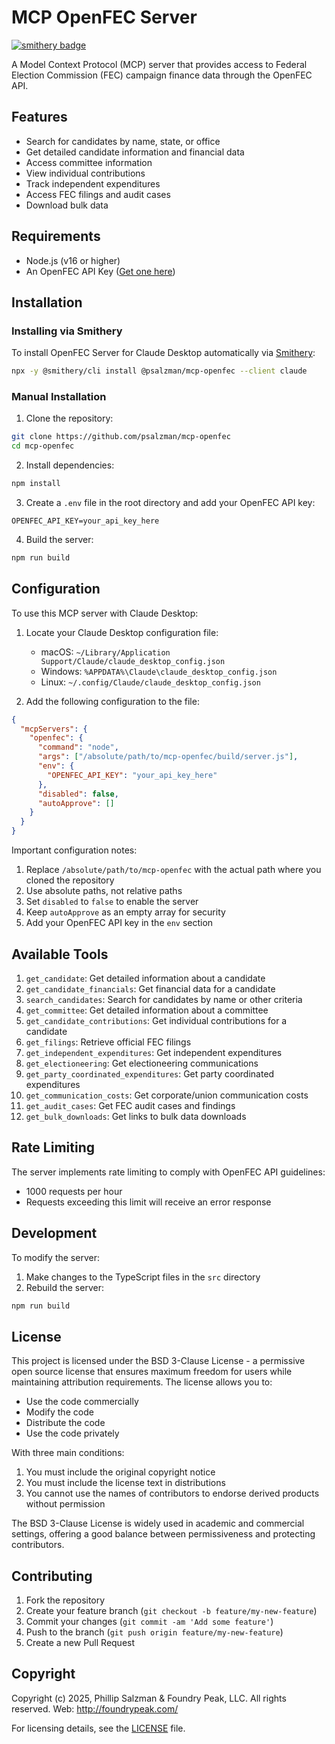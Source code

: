 # MCP OpenFEC Server
[![smithery badge](https://smithery.ai/badge/@psalzman/mcp-openfec)](https://smithery.ai/server/@psalzman/mcp-openfec)

A Model Context Protocol (MCP) server that provides access to Federal Election Commission (FEC) campaign finance data through the OpenFEC API.

## Features

- Search for candidates by name, state, or office
- Get detailed candidate information and financial data
- Access committee information
- View individual contributions
- Track independent expenditures
- Access FEC filings and audit cases
- Download bulk data

## Requirements

- Node.js (v16 or higher)
- An OpenFEC API Key ([Get one here](https://api.data.gov/signup/))

## Installation

### Installing via Smithery

To install OpenFEC Server for Claude Desktop automatically via [Smithery](https://smithery.ai/server/@psalzman/mcp-openfec):

```bash
npx -y @smithery/cli install @psalzman/mcp-openfec --client claude
```

### Manual Installation
1. Clone the repository:
```bash
git clone https://github.com/psalzman/mcp-openfec
cd mcp-openfec
```

2. Install dependencies:
```bash
npm install
```

3. Create a `.env` file in the root directory and add your OpenFEC API key:
```
OPENFEC_API_KEY=your_api_key_here
```

4. Build the server:
```bash
npm run build
```

## Configuration

To use this MCP server with Claude Desktop:

1. Locate your Claude Desktop configuration file:
   - macOS: `~/Library/Application Support/Claude/claude_desktop_config.json`
   - Windows: `%APPDATA%\Claude\claude_desktop_config.json`
   - Linux: `~/.config/Claude/claude_desktop_config.json`

2. Add the following configuration to the file:

```json
{
  "mcpServers": {
    "openfec": {
      "command": "node",
      "args": ["/absolute/path/to/mcp-openfec/build/server.js"],
      "env": {
        "OPENFEC_API_KEY": "your_api_key_here"
      },
      "disabled": false,
      "autoApprove": []
    }
  }
}
```

Important configuration notes:
1. Replace `/absolute/path/to/mcp-openfec` with the actual path where you cloned the repository
2. Use absolute paths, not relative paths
3. Set `disabled` to `false` to enable the server
4. Keep `autoApprove` as an empty array for security
5. Add your OpenFEC API key in the `env` section

## Available Tools

1. `get_candidate`: Get detailed information about a candidate
2. `get_candidate_financials`: Get financial data for a candidate
3. `search_candidates`: Search for candidates by name or other criteria
4. `get_committee`: Get detailed information about a committee
5. `get_candidate_contributions`: Get individual contributions for a candidate
6. `get_filings`: Retrieve official FEC filings
7. `get_independent_expenditures`: Get independent expenditures
8. `get_electioneering`: Get electioneering communications
9. `get_party_coordinated_expenditures`: Get party coordinated expenditures
10. `get_communication_costs`: Get corporate/union communication costs
11. `get_audit_cases`: Get FEC audit cases and findings
12. `get_bulk_downloads`: Get links to bulk data downloads

## Rate Limiting

The server implements rate limiting to comply with OpenFEC API guidelines:
- 1000 requests per hour
- Requests exceeding this limit will receive an error response

## Development

To modify the server:

1. Make changes to the TypeScript files in the `src` directory
2. Rebuild the server:
```bash
npm run build
```

## License

This project is licensed under the BSD 3-Clause License - a permissive open source license that ensures maximum freedom for users while maintaining attribution requirements. The license allows you to:

- Use the code commercially
- Modify the code
- Distribute the code
- Use the code privately

With three main conditions:
1. You must include the original copyright notice
2. You must include the license text in distributions
3. You cannot use the names of contributors to endorse derived products without permission

The BSD 3-Clause License is widely used in academic and commercial settings, offering a good balance between permissiveness and protecting contributors.

## Contributing

1. Fork the repository
2. Create your feature branch (`git checkout -b feature/my-new-feature`)
3. Commit your changes (`git commit -am 'Add some feature'`)
4. Push to the branch (`git push origin feature/my-new-feature`)
5. Create a new Pull Request

## Copyright

Copyright (c) 2025, Phillip Salzman & Foundry Peak, LLC. All rights reserved.  Web: <a href="http://foundrypeak.com">http://foundrypeak.com/</a>

For licensing details, see the [LICENSE](LICENSE) file.
